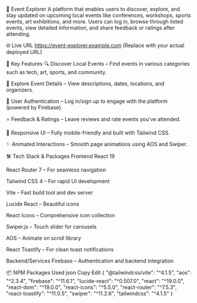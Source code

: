🎉 Event Explorer
A platform that enables users to discover, explore, and stay updated on upcoming local events like conferences, workshops, sports events, art exhibitions, and more. Users can log in, browse through listed events, view detailed information, and share feedback or ratings after attending.

🌐 Live URL
https://event-explorer.example.com
(Replace with your actual deployed URL)

🚀 Key Features
🔍 Discover Local Events – Find events in various categories such as tech, art, sports, and community.

🧭 Explore Event Details – View descriptions, dates, locations, and organizers.

👤 User Authentication – Log in/sign up to engage with the platform (powered by Firebase).

⭐ Feedback & Ratings – Leave reviews and rate events you’ve attended.

📱 Responsive UI – Fully mobile-friendly and built with Tailwind CSS.

✨ Animated Interactions – Smooth page animations using AOS and Swiper.

🛠 Tech Stack & Packages
Frontend
React 19

React Router 7 – For seamless navigation

Tailwind CSS 4 – For rapid UI development

Vite – Fast build tool and dev server

Lucide React – Beautiful icons

React Icons – Comprehensive icon collection

Swiper.js – Touch slider for carousels

AOS – Animate on scroll library

React Toastify – For clean toast notifications

Backend/Services
Firebase – Authentication and backend integration

📦 NPM Packages Used
json
Copy
Edit
{
  "@tailwindcss/vite": "^4.1.5",
  "aos": "^2.3.4",
  "firebase": "^11.6.1",
  "lucide-react": "^0.507.0",
  "react": "^19.0.0",
  "react-dom": "^19.0.0",
  "react-icons": "^5.5.0",
  "react-router": "^7.5.3",
  "react-toastify": "^11.0.5",
  "swiper": "^11.2.6",
  "tailwindcss": "^4.1.5"
}